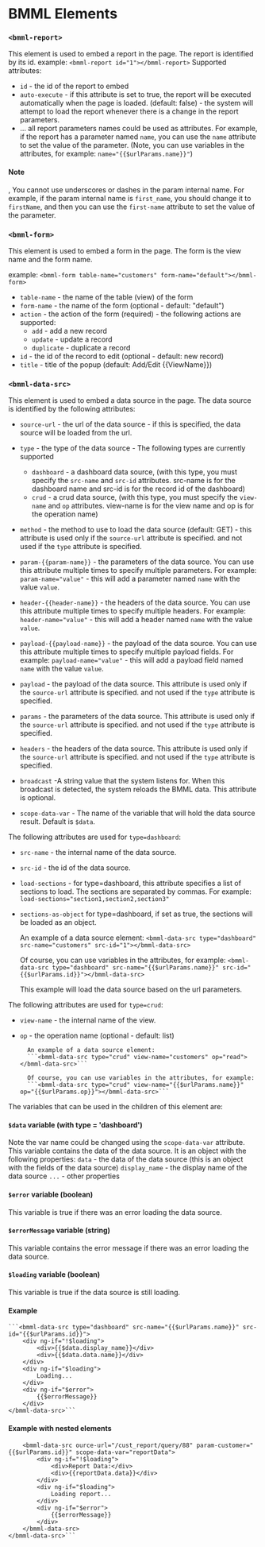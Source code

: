 # BMML Elements


### `<bmml-report>`
This element is used to embed a report in the page. The report is identified by its id.
example:
```<bmml-report id="1"></bmml-report>```
Supported attributes:
- `id` - the id of the report to embed
- `auto-execute` - if this attribute is set to true, the report will be executed automatically when the page is loaded. (default: false) - the system will attempt to load the report whenever there is a change in the report parameters.
- ... all report parameters names could be used as attributes. For example, if the report has a parameter named `name`, you can use the `name` attribute to set the value of the parameter. (Note, you can use variables in the attributes, for example: `name="{{$urlParams.name}}"`)

#### Note
, You cannot use underscores or dashes in the param internal name. For example, if the param internal name is `first_name`, you should change it to `firstName`, and then you can use the `first-name` attribute to set the value of the parameter.


### `<bmml-form>`
This element is used to embed a form in the page. The form is the view name and the form name.

example:
```<bmml-form table-name="customers" form-name="default"></bmml-form>```

- `table-name` - the name of the table (view) of the form
- `form-name` - the name of the form (optional - default: "default")
- `action` - the action of the form (required) - the following actions are supported:
    - `add` - add a new record
    - `update` - update a record
    - `duplicate` - duplicate a record
- `id` - the id of the record to edit (optional - default: new record)
- `title` - title of the popup (default: Add/Edit {{ViewName}})



### `<bmml-data-src>`
This element is used to embed a data source in the page. The data source is identified by the following attributes:

- `source-url` - the url of the data source - if this is specified, the data source will be loaded from the url.
- `type` - the type of the data source - The following types are currently supported
    - `dashboard` - a dashboard data source, (with this type, you must specify the `src-name` and `src-id` attributes. src-name is for the dashboard name and src-id is for the record id of the dashboard)
    - `crud` - a crud data source, (with this type, you must specify the `view-name` and `op` attributes. view-name is for the view name and op is for the operation name)

- `method` - the method to use to load the data source (default: GET) - this attribute is used only if the `source-url` attribute is specified. and not used if the `type` attribute is specified.

- `param-{{param-name}}` - the parameters of the data source. You can use this attribute multiple times to specify multiple parameters. For example: `param-name="value"` - this will add a parameter named `name` with the value `value`.

- `header-{{header-name}}` - the headers of the data source. You can use this attribute multiple times to specify multiple headers. For example: `header-name="value"` - this will add a header named `name` with the value `value`.

- `payload-{{payload-name}}` - the payload of the data source. You can use this attribute multiple times to specify multiple payload fields. For example: `payload-name="value"` - this will add a payload field named `name` with the value `value`.

- `payload` - the payload of the data source. This attribute is used only if the `source-url` attribute is specified. and not used if the `type` attribute is specified.

- `params` - the parameters of the data source. This attribute is used only if the `source-url` attribute is specified. and not used if the `type` attribute is specified.

- `headers` - the headers of the data source. This attribute is used only if the `source-url` attribute is specified. and not used if the `type` attribute is specified.
  
- `broadcast` -A string value that the system listens for. When this broadcast is detected, the system reloads the BMML data. This attribute is optional.

- `scope-data-var` - The name of the variable that will hold the data source result. Default is `$data`.




The following attributes are used for `type=dashboard`:

- `src-name` - the internal name of the data source.
- `src-id` - the id of the data source.

- `load-sections` - for type=dashboard, this attribute specifies a list of sections to load. The sections are separated by commas. For example: `load-sections="section1,section2,section3"`

- `sections-as-object` for type=dashboard, if set as true, the sections will be loaded as an object.

    An example of a data source element:
    ```<bmml-data-src type="dashboard" src-name="customers" src-id="1"></bmml-data-src>```

    Of course, you can use variables in the attributes, for example:
    ```<bmml-data-src type="dashboard" src-name="{{$urlParams.name}}" src-id="{{$urlParams.id}}"></bmml-data-src>```

    This example will load the data source based on the url parameters.

The following attributes are used for `type=crud`:
    
- `view-name` - the internal name of the view.
- `op` - the operation name (optional - default: list)
    
        An example of a data source element:
        ```<bmml-data-src type="crud" view-name="customers" op="read"></bmml-data-src>```
    
        Of course, you can use variables in the attributes, for example:
        ```<bmml-data-src type="crud" view-name="{{$urlParams.name}}" op="{{$urlParams.op}}"></bmml-data-src>```

The variables that can be used in the children of this element are:

#### `$data` variable (with type = 'dashboard')
Note the var name could be changed using the `scope-data-var` attribute.
This variable contains the data of the data source. It is an object with the following properties:
    `data` - the data of the data source (this is an object with the fields of the data source)
    `display_name` - the display name of the data source
    `...` - other properties

#### `$error` variable (boolean)
This variable is true if there was an error loading the data source.

#### `$errorMessage` variable (string)
This variable contains the error message if there was an error loading the data source.

#### `$loading` variable (boolean)
This variable is true if the data source is still loading.

#### Example
    ```<bmml-data-src type="dashboard" src-name="{{$urlParams.name}}" src-id="{{$urlParams.id}}">
        <div ng-if="!$loading">
            <div>{{$data.display_name}}</div>
            <div>{{$data.data.name}}</div>
        </div>
        <div ng-if="$loading">
            Loading...
        </div>
        <div ng-if="$error">
            {{$errorMessage}}
        </div>
    </bmml-data-src>```

#### Example with nested elements
```<bmml-data-src type="dashboard" src-name="customers" src-id="1">
    <bmml-data-src ource-url="/cust_report/query/88" param-customer="{{$urlParams.id}}" scope-data-var="reportData">
        <div ng-if="!$loading">
            <div>Report Data:</div>
            <div>{{reportData.data}}</div>
        </div>
        <div ng-if="$loading">
            Loading report...
        </div>
        <div ng-if="$error">
            {{$errorMessage}}
        </div>
    </bmml-data-src>
</bmml-data-src>```
